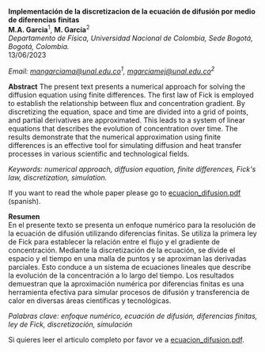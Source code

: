 **Implementación de la discretizacion de la ecuación de difusión por
medio de diferencias finitas**  
**M.A. Garcia**<sup>1</sup>, **M. García**<sup>2</sup>  
*Departamento de Física, Universidad Nacional de Colombia, Sede Bogotá,
Bogotá, Colombia.*  
13/06/2023

</div>

*Email: mangarciama@unal.edu.co<sup>1</sup>, mgarciamej@unal.edu.co<sup>2</sup>*  

**Abstract**
The present text presents a numerical approach for solving the diffusion equation using finite differences. The first law of Fick is employed to establish the relationship between flux and concentration gradient. By discretizing the equation, space and time are divided into a grid of points, and partial derivatives are approximated. This leads to a system of linear equations that describes the evolution of concentration over time. The results demonstrate that the numerical approximation using finite differences is an effective tool for simulating diffusion and heat transfer processes in various scientific and technological fields.

*Keywords: numerical approach, diffusion equation, finite differences, Fick's law, discretization, simulation.*

If you want to read the whole paper please go to [ecuacion_difusion.pdf](ecuacion_difusion.pdf) (spanish).

**Resumen**  
En el presente texto se presenta un enfoque numérico para la resolución
de la ecuación de difusión utilizando diferencias finitas. Se utiliza la
primera ley de Fick para establecer la relación entre el flujo y el
gradiente de concentración. Mediante la discretización de la ecuación,
se divide el espacio y el tiempo en una malla de puntos y se aproximan
las derivadas parciales. Esto conduce a un sistema de ecuaciones
lineales que describe la evolución de la concentración a lo largo del
tiempo. Los resultados demuestran que la aproximación numérica por
diferencias finitas es una herramienta efectiva para simular procesos de
difusión y transferencia de calor en diversas áreas científicas y
tecnológicas.

*Palabras clave: enfoque numérico, ecuación de difusión, diferencias
finitas, ley de Fick, discretización, simulación*

Si quieres leer el articulo completo por favor ve a  [ecuacion_difusion.pdf](ecuacion_difusion.pdf).